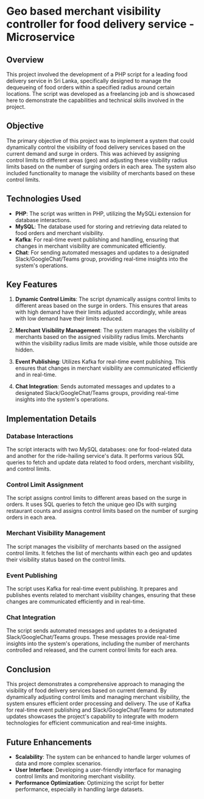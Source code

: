 # Geo based merchant visibility controller for food delivery service - Microservice

## Overview

This project involved the development of a PHP script for a leading food delivery service in Sri Lanka, specifically designed to manage the dequeueing of food orders within a specified radius around certain locations. The script was developed as a freelancing job and is showcased here to demonstrate the capabilities and technical skills involved in the project.

## Objective

The primary objective of this project was to implement a system that could dynamically control the visibility of food delivery services based on the current demand and surge in orders. This was achieved by assigning control limits to different areas (geo) and adjusting these visibility radius limits based on the number of surging orders in each area. The system also included functionality to manage the visibility of merchants based on these control limits.

## Technologies Used

- **PHP**: The script was written in PHP, utilizing the MySQLi extension for database interactions.
- **MySQL**: The database used for storing and retrieving data related to food orders and merchant visibility.
- **Kafka**: For real-time event publishing and handling, ensuring that changes in merchant visibility are communicated efficiently.
- **Chat**: For sending automated messages and updates to a designated Slack/GoogleChat/Teams group, providing real-time insights into the system's operations.

## Key Features

1. **Dynamic Control Limits**: The script dynamically assigns control limits to different areas based on the surge in orders. This ensures that areas with high demand have their limits adjusted accordingly, while areas with low demand have their limits reduced.

2. **Merchant Visibility Management**: The system manages the visibility of merchants based on the assigned visibility radius limits. Merchants within the visibility radius limits are made visible, while those outside are hidden.

3. **Event Publishing**: Utilizes Kafka for real-time event publishing. This ensures that changes in merchant visibility are communicated efficiently and in real-time.

4. **Chat Integration**: Sends automated messages and updates to a designated Slack/GoogleChat/Teams groups, providing real-time insights into the system's operations.

## Implementation Details

### Database Interactions

The script interacts with two MySQL databases: one for food-related data  and another for the ride-hailing service's data. It performs various SQL queries to fetch and update data related to food orders, merchant visibility, and control limits.

### Control Limit Assignment

The script assigns control limits to different areas based on the surge in orders. It uses SQL queries to fetch the unique geo IDs with surging restaurant counts and assigns control limits based on the number of surging orders in each area.

### Merchant Visibility Management

The script manages the visibility of merchants based on the assigned control limits. It fetches the list of merchants within each geo and updates their visibility status based on the control limits.

### Event Publishing

The script uses Kafka for real-time event publishing. It prepares and publishes events related to merchant visibility changes, ensuring that these changes are communicated efficiently and in real-time.

### Chat Integration

The script sends automated messages and updates to a designated Slack/GoogleChat/Teams groups. These messages provide real-time insights into the system's operations, including the number of merchants controlled and released, and the current control limits for each area.

## Conclusion

This project demonstrates a comprehensive approach to managing the visibility of food delivery services based on current demand. By dynamically adjusting control limits and managing merchant visibility, the system ensures efficient order processing and delivery. The use of Kafka for real-time event publishing and Slack/GoogleChat/Teams for automated updates showcases the project's capability to integrate with modern technologies for efficient communication and real-time insights.

## Future Enhancements

- **Scalability**: The system can be enhanced to handle larger volumes of data and more complex scenarios.
- **User Interface**: Developing a user-friendly interface for managing control limits and monitoring merchant visibility.
- **Performance Optimization**: Optimizing the script for better performance, especially in handling large datasets.
